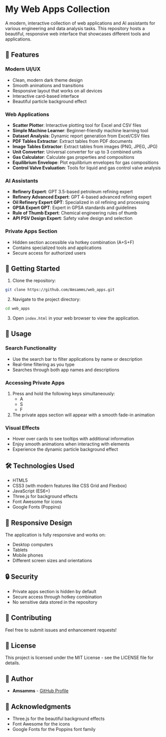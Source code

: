 # My Web Apps Collection

A modern, interactive collection of web applications and AI assistants for various engineering and data analysis tasks. This repository hosts a beautiful, responsive web interface that showcases different tools and applications.

## 🌟 Features

### Modern UI/UX
- Clean, modern dark theme design
- Smooth animations and transitions
- Responsive layout that works on all devices
- Interactive card-based interface
- Beautiful particle background effect

### Web Applications
- **Scatter Plotter**: Interactive plotting tool for Excel and CSV files
- **Simple Machine Learner**: Beginner-friendly machine learning tool
- **Dataset Analysis**: Dynamic report generation from Excel/CSV files
- **PDF Tables Extractor**: Extract tables from PDF documents
- **Image Tables Extractor**: Extract tables from images (PNG, JPEG, JPG)
- **Unit Converter**: Universal converter for up to 3 combined units
- **Gas Calculator**: Calculate gas properties and compositions
- **Equilibrium Envelope**: Plot equilibrium envelopes for gas compositions
- **Control Valve Evaluation**: Tools for liquid and gas control valve analysis

### AI Assistants
- **Refinery Expert**: GPT 3.5-based petroleum refining expert
- **Refinery Advanced Expert**: GPT 4-based advanced refining expert
- **Oil Refinery Expert GPT**: Specialized in oil refining and processing
- **GPSA Expert GPT**: Expert in GPSA standards and guidelines
- **Rule of Thumb Expert**: Chemical engineering rules of thumb
- **API PSV Design Expert**: Safety valve design and selection

### Private Apps Section
- Hidden section accessible via hotkey combination (A+S+F)
- Contains specialized tools and applications
- Secure access for authorized users

## 🚀 Getting Started

1. Clone the repository:
```bash
git clone https://github.com/Amsamms/web_apps.git
```

2. Navigate to the project directory:
```bash
cd web_apps
```

3. Open `index.html` in your web browser to view the application.

## 🎯 Usage

### Search Functionality
- Use the search bar to filter applications by name or description
- Real-time filtering as you type
- Searches through both app names and descriptions

### Accessing Private Apps
1. Press and hold the following keys simultaneously:
   - A
   - S
   - F
2. The private apps section will appear with a smooth fade-in animation

### Visual Effects
- Hover over cards to see tooltips with additional information
- Enjoy smooth animations when interacting with elements
- Experience the dynamic particle background effect

## 🛠️ Technologies Used

- HTML5
- CSS3 (with modern features like CSS Grid and Flexbox)
- JavaScript (ES6+)
- Three.js for background effects
- Font Awesome for icons
- Google Fonts (Poppins)

## 📱 Responsive Design

The application is fully responsive and works on:
- Desktop computers
- Tablets
- Mobile phones
- Different screen sizes and orientations

## 🔒 Security

- Private apps section is hidden by default
- Secure access through hotkey combination
- No sensitive data stored in the repository

## 🤝 Contributing

Feel free to submit issues and enhancement requests!

## 📄 License

This project is licensed under the MIT License - see the LICENSE file for details.

## 👤 Author

- **Amsamms** - [GitHub Profile](https://github.com/Amsamms)

## 🙏 Acknowledgments

- Three.js for the beautiful background effects
- Font Awesome for the icons
- Google Fonts for the Poppins font family 